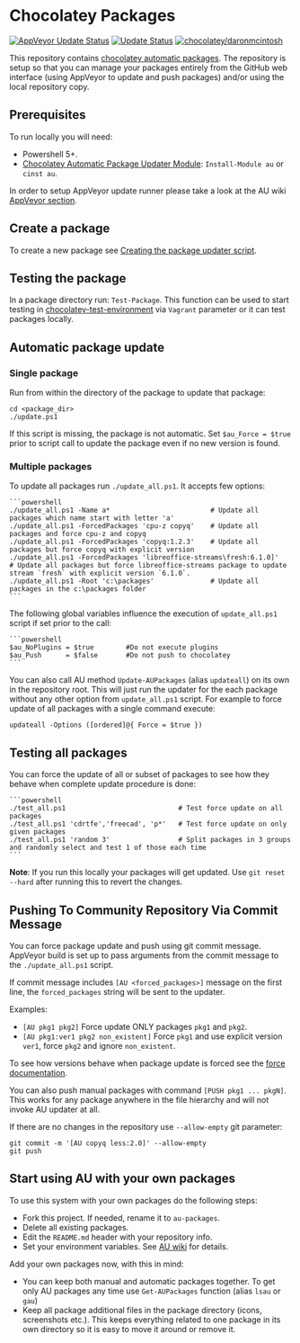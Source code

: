 # Chocolatey Packages

[![AppVeyor Update Status](https://ci.appveyor.com/api/projects/status/github/daronmcintosh/chocolatey-packages?svg=true)](https://ci.appveyor.com/project/daronmcintosh/chocolatey-packages)
[![Update Status](https://img.shields.io/badge/Update-Status-blue.svg)](https://gist.github.com/daronmcintosh/5f8aeaa5d4740b1abcb83ff70c33bd26)
[![chocolatey/daronmcintosh](https://img.shields.io/badge/Chocolatey-daronmcintosh-green.svg)](https://chocolatey.org/profiles/daronmcintosh)

This repository contains [chocolatey automatic packages](https://chocolatey.org/docs/automatic-packages).
The repository is setup so that you can manage your packages entirely from the GitHub web interface (using AppVeyor to update and push packages) and/or using the local repository copy.

## Prerequisites

To run locally you will need:

- Powershell 5+.
- [Chocolatey Automatic Package Updater Module](https://github.com/majkinetor/au): `Install-Module au` or `cinst au`.

In order to setup AppVeyor update runner please take a look at the AU wiki [AppVeyor section](https://github.com/majkinetor/au/wiki/AppVeyor).

## Create a package

To create a new package see [Creating the package updater script](https://github.com/majkinetor/au#creating-the-package-updater-script).

## Testing the package

In a package directory run: `Test-Package`. This function can be used to start testing in [chocolatey-test-environment](https://github.com/majkinetor/chocolatey-test-environment) via `Vagrant` parameter or it can test packages locally.

## Automatic package update

### Single package

Run from within the directory of the package to update that package:

    cd <package_dir>
    ./update.ps1

If this script is missing, the package is not automatic.
Set `$au_Force = $true` prior to script call to update the package even if no new version is found.

### Multiple packages

To update all packages run `./update_all.ps1`. It accepts few options:

    ```powershell
    ./update_all.ps1 -Name a*                         # Update all packages which name start with letter 'a'
    ./update_all.ps1 -ForcedPackages 'cpu-z copyq'    # Update all packages and force cpu-z and copyq
    ./update_all.ps1 -ForcedPackages 'copyq:1.2.3'    # Update all packages but force copyq with explicit version
    ./update_all.ps1 -ForcedPackages 'libreoffice-streams\fresh:6.1.0]'    # Update all packages but force libreoffice-streams package to update stream `fresh` with explicit version `6.1.0`.
    ./update_all.ps1 -Root 'c:\packages'              # Update all packages in the c:\packages folder
    ```

The following global variables influence the execution of `update_all.ps1` script if set prior to the call:

    ```powershell
    $au_NoPlugins = $true        #Do not execute plugins
    $au_Push      = $false       #Do not push to chocolatey
    ```

You can also call AU method `Update-AUPackages` (alias `updateall`) on its own in the repository root. This will just run the updater for the each package without any other option from `update_all.ps1` script. For example to force update of all packages with a single command execute:

    updateall -Options ([ordered]@{ Force = $true })

## Testing all packages

You can force the update of all or subset of packages to see how they behave when complete update procedure is done:

    ```powershell
    ./test_all.ps1                            # Test force update on all packages
    ./test_all.ps1 'cdrtfe','freecad', 'p*'   # Test force update on only given packages
    ./test_all.ps1 'random 3'                 # Split packages in 3 groups and randomly select and test 1 of those each time
    ```

**Note**: If you run this locally your packages will get updated. Use `git reset --hard` after running this to revert the changes.

## Pushing To Community Repository Via Commit Message

You can force package update and push using git commit message. AppVeyor build is set up to pass arguments from the commit message to the `./update_all.ps1` script.

If commit message includes `[AU <forced_packages>]` message on the first line, the `forced_packages` string will be sent to the updater.

Examples:

- `[AU pkg1 pkg2]`
Force update ONLY packages `pkg1` and `pkg2`.
- `[AU pkg1:ver1 pkg2 non_existent]`
Force `pkg1` and use explicit version `ver1`, force `pkg2` and ignore `non_existent`.

To see how versions behave when package update is forced see the [force documentation](https://github.com/majkinetor/au/blob/master/README.md#force-update).

You can also push manual packages with command `[PUSH pkg1 ... pkgN]`. This works for any package anywhere in the file hierarchy and will not invoke AU updater at all.

If there are no changes in the repository use `--allow-empty` git parameter:

    git commit -m '[AU copyq less:2.0]' --allow-empty
    git push

## Start using AU with your own packages

To use this system with your own packages do the following steps:

- Fork this project. If needed, rename it to `au-packages`.
- Delete all existing packages.
- Edit the `README.md` header with your repository info.
- Set your environment variables. See [AU wiki](https://github.com/majkinetor/au/wiki#environment-variables) for details.

Add your own packages now, with this in mind:

- You can keep both manual and automatic packages together. To get only AU packages any time use `Get-AUPackages` function (alias `lsau` or `gau`)
- Keep all package additional files in the package directory (icons, screenshots etc.). This keeps everything related to one package in its own directory so it is easy to move it around or remove it.
